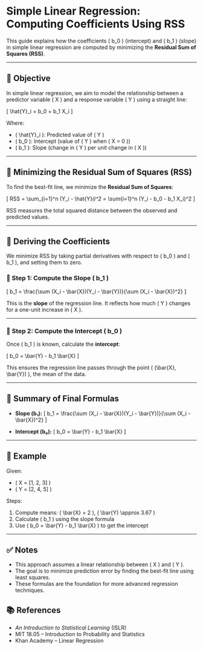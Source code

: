 # Simple Linear Regression: Computing Coefficients Using RSS

This guide explains how the coefficients \( b_0 \) (intercept) and \( b_1 \) (slope) in simple linear regression are computed by minimizing the **Residual Sum of Squares (RSS)**.

---

## 📘 Objective

In simple linear regression, we aim to model the relationship between a predictor variable \( X \) and a response variable \( Y \) using a straight line:

\[ \hat{Y}_i = b_0 + b_1 X_i \]

Where:
- \( \hat{Y}_i \): Predicted value of \( Y \)
- \( b_0 \): Intercept (value of \( Y \) when \( X = 0 \))
- \( b_1 \): Slope (change in \( Y \) per unit change in \( X \))

---

## 🎯 Minimizing the Residual Sum of Squares (RSS)

To find the best-fit line, we minimize the **Residual Sum of Squares**:

\[
RSS = \sum_{i=1}^n (Y_i - \hat{Y}_i)^2 = \sum_{i=1}^n (Y_i - b_0 - b_1 X_i)^2
\]

RSS measures the total squared distance between the observed and predicted values.

---

## 🧠 Deriving the Coefficients

We minimize RSS by taking partial derivatives with respect to \( b_0 \) and \( b_1 \), and setting them to zero.

### 🔹 Step 1: Compute the Slope \( b_1 \)

\[
b_1 = \frac{\sum (X_i - \bar{X})(Y_i - \bar{Y})}{\sum (X_i - \bar{X})^2}
\]

This is the **slope** of the regression line. It reflects how much \( Y \) changes for a one-unit increase in \( X \).

---

### 🔹 Step 2: Compute the Intercept \( b_0 \)

Once \( b_1 \) is known, calculate the **intercept**:

\[
b_0 = \bar{Y} - b_1 \bar{X}
\]

This ensures the regression line passes through the point \( (\bar{X}, \bar{Y}) \), the mean of the data.

---

## 🔁 Summary of Final Formulas

- **Slope (b₁):**
  \[
  b_1 = \frac{\sum (X_i - \bar{X})(Y_i - \bar{Y})}{\sum (X_i - \bar{X})^2}
  \]

- **Intercept (b₀):**
  \[
  b_0 = \bar{Y} - b_1 \bar{X}
  \]

---

## 🔢 Example

Given:
- \( X = [1, 2, 3] \)
- \( Y = [2, 4, 5] \)

Steps:
1. Compute means: \( \bar{X} = 2 \), \( \bar{Y} \approx 3.67 \)
2. Calculate \( b_1 \) using the slope formula
3. Use \( b_0 = \bar{Y} - b_1 \bar{X} \) to get the intercept

---

## ✅ Notes

- This approach assumes a linear relationship between \( X \) and \( Y \).
- The goal is to minimize prediction error by finding the best-fit line using least squares.
- These formulas are the foundation for more advanced regression techniques.


## 📚 References

- *An Introduction to Statistical Learning* (ISLR)
- MIT 18.05 – Introduction to Probability and Statistics
- Khan Academy – Linear Regression
